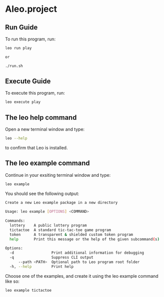 # Aleo.project

## Run Guide

To run this program, run:
```bash
leo run play

or 

./run.sh
```

## Execute Guide

To execute this program, run:
```bash
leo execute play
```

## The leo help command

Open a new terminal window and type: 
```bash
leo --help
``` 
to confirm that Leo is installed.

## The leo example command
Continue in your exsiting terminal window and type:
```bash
leo example
```
You should see the following output:
```bash
Create a new Leo example package in a new directory
    
Usage: leo example [OPTIONS] <COMMAND>
    
Commands:
  lottery    A public lottery program
  tictactoe  A standard tic-tac-toe game program
  token      A transparent & shielded custom token program
  help       Print this message or the help of the given subcommand(s)
    
Options:
  -d                 Print additional information for debugging
  -q                 Suppress CLI output
      --path <PATH>  Optional path to Leo program root folder
  -h, --help         Print help
```

Choose one of the examples, and create it using the leo example command like so: 
``` bash
leo example tictactoe
```
 
